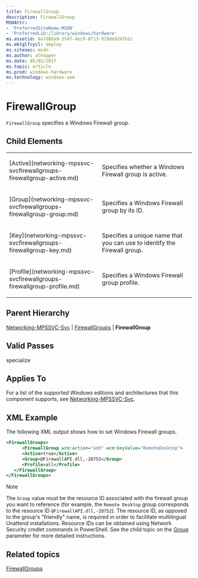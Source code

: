 ```yaml
---
title: FirewallGroup
description: FirewallGroup
MSHAttr:
- 'PreferredSiteName:MSDN'
- 'PreferredLib:/library/windows/hardware'
ms.assetid: 8a7d88a9-354f-4ec9-8f13-919de9297b1c
ms.mktglfcycl: deploy
ms.sitesec: msdn
ms.author: alhopper
ms.date: 05/02/2017
ms.topic: article
ms.prod: windows-hardware
ms.technology: windows-oem
---
```

# FirewallGroup

`FirewallGroup` specifies a Windows Firewall group.

## Child Elements

<table>
<colgroup>
<col width="50%" />
<col width="50%" />
</colgroup>
<tbody>
<tr class="odd">
<td><p>[Active](networking-mpssvc-svcfirewallgroups-firewallgroup-active.md)</p></td>
<td><p>Specifies whether a Windows Firewall group is active.</p></td>
</tr>
<tr class="even">
<td><p>[Group](networking-mpssvc-svcfirewallgroups-firewallgroup-group.md)</p></td>
<td><p>Specifies a Windows Firewall group by its ID.</p></td>
</tr>
<tr class="odd">
<td><p>[Key](networking-mpssvc-svcfirewallgroups-firewallgroup-key.md)</p></td>
<td><p>Specifies a unique name that you can use to identify the Firewall group.</p></td>
</tr>
<tr class="even">
<td><p>[Profile](networking-mpssvc-svcfirewallgroups-firewallgroup-profile.md)</p></td>
<td><p>Specifies a Windows Firewall group profile.</p></td>
</tr>
</tbody>
</table>

## Parent Hierarchy

[Networking-MPSSVC-Svc](networking-mpssvc-svc.md) | [FirewallGroups](networking-mpssvc-svcfirewallgroups.md) | **FirewallGroup**

## Valid Passes

specialize

## Applies To

For a list of the supported Windows editions and architectures that this component supports, see [Networking-MPSSVC-Svc](networking-mpssvc-svc.md).

## XML Example

The following XML output shows how to set Windows Firewall groups.

```XML
<FirewallGroups>
      <FirewallGroup wcm:action="add" wcm:keyValue="RemoteDesktop">
      <Active>true</Active>
      <Group>@FirewallAPI.dll,-28752</Group>
      <Profile>all</Profile>
   </FirewallGroup>
</FirewallGroups>
```

> [!Note]
> The `Group` value must be the resource ID associated with the firewall group you want to reference (for example, the `Remote Desktop` group corresponds to the resource ID `@FirewallAPI.dll,-28752`). The resource ID, as opposed to the group's "friendly" name, is required in order to facilitate multilingual Unattend installations. Resource IDs can be obtained using Network Security cmdlet commands in PowerShell. See the child topic on the [Group](networking-mpssvc-svcfirewallgroups-firewallgroup-group.md) parameter for more detailed instructions.

## Related topics

[FirewallGroups](networking-mpssvc-svcfirewallgroups.md)